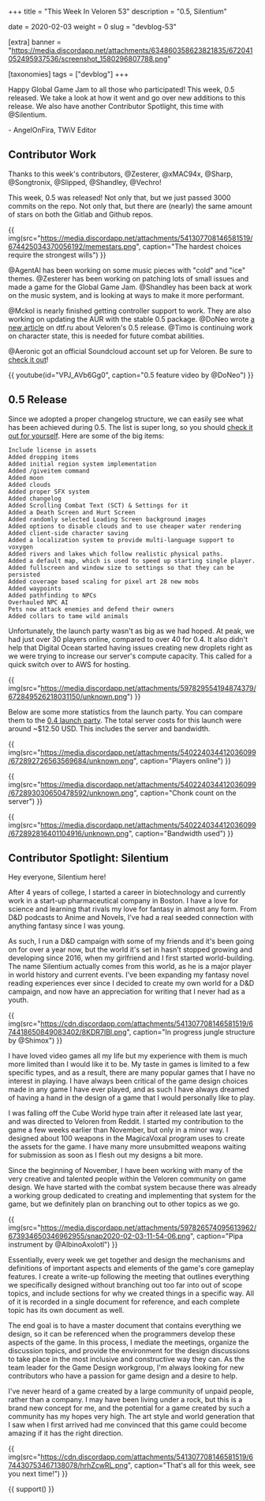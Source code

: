 +++
title = "This Week In Veloren 53"
description = "0.5, Silentium"

date = 2020-02-03
weight = 0
slug = "devblog-53"

[extra]
banner = "https://media.discordapp.net/attachments/634860358623821835/672041052495937536/screenshot_1580296807788.png"

[taxonomies]
tags = ["devblog"]
+++

Happy Global Game Jam to all those who participated! This week, 0.5 released. We take a look at how it went and go over new additions to this release. We also have another Contributor Spotlight, this time with @Silentium.

\- AngelOnFira, TWiV Editor

## Contributor Work

Thanks to this week's contributors, @Zesterer, @xMAC94x, @Sharp, @Songtronix, @Slipped, @Shandley, @Vechro!

This week, 0.5 was released! Not only that, but we just passed 3000 commits on the repo. Not only that, but there are (nearly) the same amount of stars on both the Gitlab and Github repos.

{{ img(src="https://media.discordapp.net/attachments/541307708146581519/674425034370056192/memestars.png", caption="The hardest choices require the strongest wills") }}

@AgentAl has been working on some music pieces with "cold" and "ice" themes. @Zesterer has been working on patching lots of small issues and made a game for the Global Game Jam. @Shandley has been back at work on the music system, and is looking at ways to make it more performant.

@Mckol is nearly finished getting controller support to work. They are also working on updating the AUR with the stable 0.5 package. @DoNeo wrote [a new article](https://dtf.ru/indie/99140-reliz-versii-0-5-dlya-veloren) on dtf.ru about Veloren's 0.5 release. @Timo is continuing work on character state, this is needed for future combat abilities.

@Aeronic got an official Soundcloud account set up for Veloren. Be sure to [check it out](https://soundcloud.com/velorenofficial)!

{{ youtube(id="VPJ_AVb6Gg0", caption="0.5 feature video by @DoNeo") }}

## 0.5 Release

Since we adopted a proper changelog structure, we can easily see what has been achieved during 0.5. The list is super long, so you should [check it out for yourself](https://gitlab.com/veloren/veloren/-/blob/master/CHANGELOG.md). Here are some of the big items:

```
Include license in assets
Added dropping items
Added initial region system implementation
Added /giveitem command
Added moon
Added clouds
Added proper SFX system
Added changelog
Added Scrolling Combat Text (SCT) & Settings for it
Added a Death Screen and Hurt Screen
Added randomly selected Loading Screen background images
Added options to disable clouds and to use cheaper water rendering
Added client-side character saving
Added a localization system to provide multi-language support to voxygen
Added rivers and lakes which follow realistic physical paths.
Added a default map, which is used to speed up starting single player.
Added fullscreen and window size to settings so that they can be persisted
Added coverage based scaling for pixel art 28 new mobs
Added waypoints
Added pathfinding to NPCs
Overhauled NPC AI
Pets now attack enemies and defend their owners
Added collars to tame wild animals
```

Unfortunately, the launch party wasn't as big as we had hoped. At peak, we had just over 30 players online, compared to over 40 for 0.4. It also didn't help that Digital Ocean started having issues creating new droplets right as we were trying to increase our server's compute capacity. This called for a quick switch over to AWS for hosting.

{{ img(src="https://media.discordapp.net/attachments/597829554194874379/672849526218031150/unknown.png") }}

Below are some more statistics from the launch party. You can compare them to the [0.4 launch party](https://veloren.net/devblog-37/#launch-party). The total server costs for this launch were around ~$12.50 USD. This includes the server and bandwidth.

{{ img(src="https://media.discordapp.net/attachments/540224034412036099/672892726563569684/unknown.png", caption="Players online") }}

{{ img(src="https://media.discordapp.net/attachments/540224034412036099/672893030650478592/unknown.png", caption="Chonk count on the server") }}

{{ img(src="https://media.discordapp.net/attachments/540224034412036099/672892816401104916/unknown.png", caption="Bandwidth used") }}

## Contributor Spotlight: Silentium

Hey everyone, Silentium here!

After 4 years of college, I started a career in biotechnology and currently work in a start-up pharmaceutical company in Boston. I have a love for science and learning that rivals my love for fantasy in almost any form. From D&D podcasts to Anime and Novels, I've had a real seeded connection with anything fantasy since I was young.

As such, I run a D&D campaign with some of my friends and it's been going on for over a year now, but the world it's set in hasn't stopped growing and developing since 2016, when my girlfriend and I first started world-building. The name Silentium actually comes from this world, as he is a major player in world history and current events. I've been expanding my fantasy novel reading experiences ever since I decided to create my own world for a D&D campaign, and now have an appreciation for writing that I never had as a youth.

{{ img(src="https://cdn.discordapp.com/attachments/541307708146581519/674418650849083402/8KDR7IBl.png", caption="In progress jungle structure by @Shimox") }}

I have loved video games all my life but my experience with them is much more limited than I would like it to be. My taste in games is limited to a few specific types, and as a result, there are many popular games that I have no interest in playing. I have always been critical of the game design choices made in any game I have ever played, and as such I have always dreamed of having a hand in the design of a game that I would personally like to play.

I was falling off the Cube World hype train after it released late last year, and was directed to Veloren from Reddit. I started my contribution to the game a few weeks earlier than November, but only in a minor way. I designed about 100 weapons in the MagicaVoxal program uses to create the assets for the game. I have many more unsubmitted weapons waiting for submission as soon as I flesh out my designs a bit more.

Since the beginning of November, I have been working with many of the very creative and talented people within the Veloren community on game design. We have started with the combat system because there was already a working group dedicated to creating and implementing that system for the game, but we definitely plan on branching out to other topics as we go.

{{ img(src="https://media.discordapp.net/attachments/597826574095613962/673934650346962955/snap2020-02-03-11-54-06.png", caption="Pipa instrument by @AlbinoAxolotl") }}

Essentially, every week we get together and design the mechanisms and definitions of important aspects and elements of the game's core gameplay features. I create a write-up following the meeting that outlines everything we specifically designed without branching out too far into out of scope topics, and include sections for why we created things in a specific way. All of it is recorded in a single document for reference, and each complete topic has its own document as well.

The end goal is to have a master document that contains everything we design, so it can be referenced when the programmers develop these aspects of the game. In this process, I mediate the meetings, organize the discussion topics, and provide the environment for the design discussions to take place in the most inclusive and constructive way they can. As the team leader for the Game Design workgroup, I'm always looking for new contributors who have a passion for game design and a desire to help.

I've never heard of a game created by a large community of unpaid people, rather than a company. I may have been living under a rock, but this is a brand new concept for me, and the potential for a game created by such a community has my hopes very high. The art style and world generation that I saw when I first arrived had me convinced that this game could become amazing if it has the right direction.

{{ img(src="https://cdn.discordapp.com/attachments/541307708146581519/674430753467138078/hrhZcwRL.png", caption="That's all for this week, see you next time!") }}

{{ support() }}
